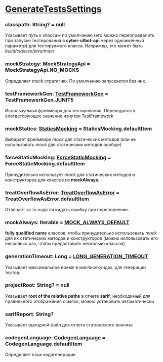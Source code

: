 # [GenerateTestsSettings](../../main/kotlin/org/cyber/utbot/api/GenerateTestsSettings.kt)

### classpath: String? = null

Указывает путь к классам по умолчанию (его можно переопределить при запуске тестирования в **cyber-utbot-api** через одноимённый параметр) для тестируемого класса. Например, это может быть _build/classes/java/main_

### mockStrategy: [MockStrategyApi](../../../../utbot-framework-api/src/main/kotlin/org/utbot/framework/plugin/api/Api.kt) = MockStrategyApi.NO_MOCKS

Определяет _mock_ стратегию. По умолчанию запускается без них.

[//]: # (TODO за что конкретно отвечает)

### testFrameworkGen: [TestFrameworkGen](../../main/kotlin/org/cyber/utbot/api/GenerateTestsSettings.kt) = TestFrameworkGen.JUNIT5

Используемый фреймворк для тестирования. Переводится в соответсвующее значение изнутри [TestFramework](../../../../utbot-framework/src/main/kotlin/org/utbot/framework/codegen/Domain.kt)

### mockStatics: [StaticsMocking](../../../../utbot-framework/src/main/kotlin/org/utbot/framework/codegen/Domain.kt) = StaticsMocking.defaultItem

Выбирает фреймворк _mock_ для статических методов (или не использовать _mock_ для статических методов вообще)

[//]: # (TODO проверить)

### forceStaticMocking: [ForceStaticMocking](../../../../utbot-framework/src/main/kotlin/org/utbot/framework/codegen/Domain.kt) = ForceStaticMocking.defaultItem

Принудительно использует _mock_ для статических методов и конструкторов для классов из **mockAlways**.

[//]: # (TODO проверить)

### treatOverflowAsError: [TreatOverflowAsError](../../../../utbot-framework-api/src/main/kotlin/org/utbot/framework/plugin/api/Api.kt) = TreatOverflowAsError.defaultItem

Отвечает за то надо ли кидать ошибку при переполнении.

[//]: # (TODO проверить)

### mockAlways: Iterable<String> = [MOCK_ALWAYS_DEFAULT](../../main/kotlin/org/cyber/utbot/api/GenerateTestsSettings.kt)

**fully qualified name** классов, чтобы принудительно использовать _mock_ для их статических методов и конструкторов (можно использовать его несколько раз, чтобы предоставить несколько классов)

[//]: # (TODO проверить)

### generationTimeout: Long = [LONG_GENERATION_TIMEOUT](../../main/kotlin/org/cyber/utbot/api/GenerateTestsSettings.kt)

Указывает максимальное время в миллисекундах, для генерации тестов.

### projectRoot: String? = null

Указывает **root of the relative paths** в отчете **sarif**, необходимый для правильного отображения ссылок; можно установить автоматически

[//]: # (TODO проверить)

### sarifReport: String?

Указывает выходной файл для отчета статического анализа

[//]: # (TODO проверить)

### codegenLanguage: [CodegenLanguage](../../../../utbot-framework-api/src/main/kotlin/org/utbot/framework/plugin/api/Api.kt) = CodegenLanguage.defaultItem

Определяет язык кодогенерации
